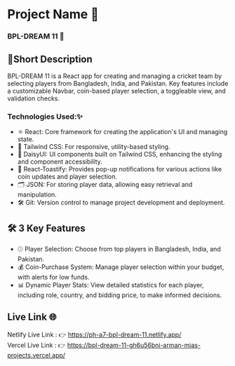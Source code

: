 # Project Name 🚀
### BPL-DREAM 11 🏏

## 🚀Short Description
BPL-DREAM 11 is a React app for creating and managing a cricket team by selecting players from Bangladesh, India, and Pakistan. Key features include a customizable Navbar, coin-based player selection, a toggleable view, and validation checks.


### Technologies Used:✨

- ⚛️ React: Core framework for creating the application's UI and managing state.
- 🎨 Tailwind CSS: For responsive, utility-based styling.
- 🌼 DaisyUI: UI components built on Tailwind CSS, enhancing the styling and component accessibility.
- 🔔 React-Toastify: Provides pop-up notifications for various actions like coin updates and player selection.
- 🗂️ JSON: For storing player data, allowing easy retrieval and manipulation.
- 🛠️ Git: Version control to manage project development and deployment.

## 🛠️ 3 Key Features 
 - ⚾ Player Selection: Choose from top players in Bangladesh, India, and Pakistan.
 - 💰 Coin-Purchase System: Manage player selection within your budget, with alerts for low funds.
  - 📊 Dynamic Player Stats: View detailed statistics for each player, including role, country, and bidding price, to make informed decisions.

## Live Link 🌐


Netlify Live Link : 👉
[]()
 https://ph-a7-bpl-dream-11.netlify.app/  
Vercel Live Link : 👉
[]()
 https://bpl-dream-11-gh6u56bni-arman-mias-projects.vercel.app/
  
